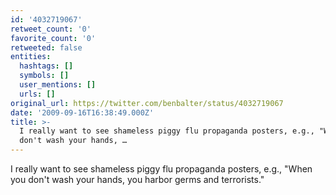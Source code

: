 ```yaml
---
id: '4032719067'
retweet_count: '0'
favorite_count: '0'
retweeted: false
entities:
  hashtags: []
  symbols: []
  user_mentions: []
  urls: []
original_url: https://twitter.com/benbalter/status/4032719067
date: '2009-09-16T16:38:49.000Z'
title: >-
  I really want to see shameless piggy flu propaganda posters, e.g., "When you
  don't wash your hands, …
---
```


I really want to see shameless piggy flu propaganda posters, e.g., "When you don't wash your hands, you harbor germs and terrorists."